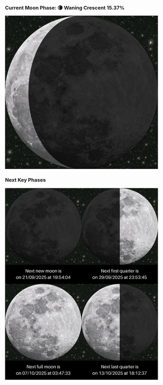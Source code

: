 ### Current Moon Phase: 🌘 Waning Crescent 15.37%
![Moon Phase](moonphase.png)
### Next Key Phases
![Gallery](gallery.png)